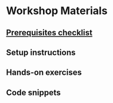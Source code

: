 # Workshop Materials
## [Prerequisites checklist](Prerequisites.md)
## Setup instructions
## Hands-on exercises
## Code snippets

